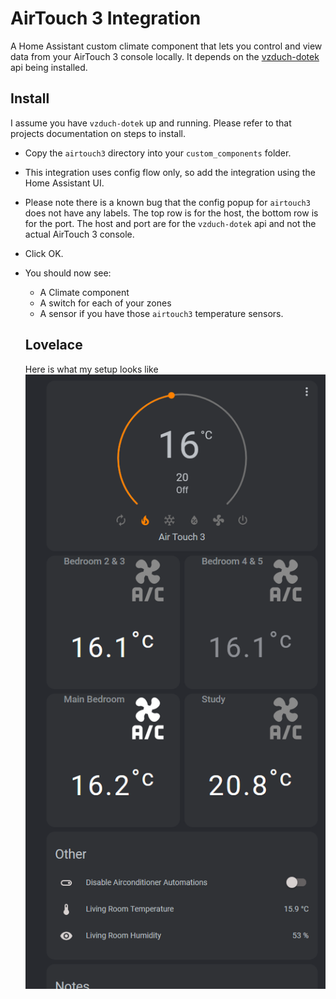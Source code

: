 # AirTouch 3 Integration

A Home Assistant custom climate component that lets you control and view data from your AirTouch 3 console locally. It depends on the [vzduch-dotek](https://github.com/ozczecho/vzduch-dotek) api being installed.

## Install

I assume you have `vzduch-dotek` up and running. Please refer to that projects documentation on steps to install.

* Copy the `airtouch3` directory into your `custom_components` folder.
* This integration uses config flow only, so add the integration using the Home Assistant UI.
* Please note there is a known bug that the config popup for `airtouch3` does not have any labels. The top row is for the host, the bottom row is for the port. The host and port are for the `vzduch-dotek` api and not the actual AirTouch 3 console.
* Click OK.
* You should now see:
  * A Climate component
  * A switch for each of your zones
  * A sensor if you have those `airtouch3` temperature sensors.
  
  ## Lovelace
  
  Here is what my setup looks like\
  ![AirTouch3 in Lovelave](https://github.com/ozczecho/custom_components/blob/master/airtouch3/at3.PNG?raw=true)
